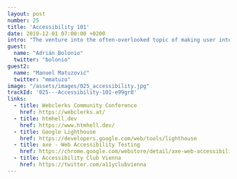 ```yaml
---
layout: post
number: 25
title: 'Accessibility 101'
date: 2019-12-01 07:00:00 +0200
intro: "The venture into the often-overlooked topic of making user interfaces accessible to everyone. To quote Trenton Moss we want to make it clear that Web accessibility isn't brain-science. And it's also not just about disabled users being able to access your website - it's about everyone being able to access your website."
guest:
  name: "Adrián Bolonio"
  twitter: "bolonio"
guest2:
  name: "Manuel Matuzović"
  twitter: "mmatuzo"
image: "/assets/images/025_accessibility.jpg"
trackId: '025---Accessibility-101-e99gr8'
links:
  - title: Webclerks Community Conference
    href: https://webclerks.at/
  - title: htmhell.dev
    href: https://www.htmhell.dev/
  - title: Google Lighthouse
    href: https://developers.google.com/web/tools/lighthouse
  - title: axe - Web Accessibility Testing
    href: https://chrome.google.com/webstore/detail/axe-web-accessibility-tes/lhdoppojpmngadmnindnejefpokejbdd
  - title: Accessibility Club Vienna
    href: https://twitter.com/a11yclubvienna
---
```

